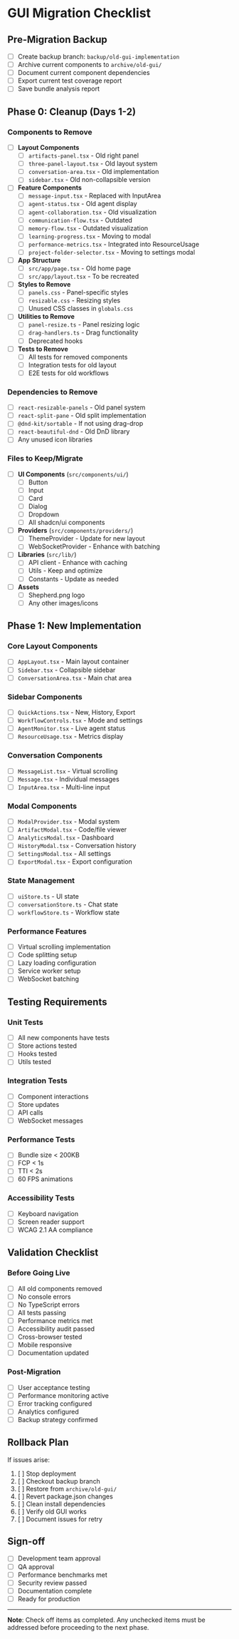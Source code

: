 # GUI Migration Checklist

## Pre-Migration Backup
- [ ] Create backup branch: `backup/old-gui-implementation`
- [ ] Archive current components to `archive/old-gui/`
- [ ] Document current component dependencies
- [ ] Export current test coverage report
- [ ] Save bundle analysis report

## Phase 0: Cleanup (Days 1-2)

### Components to Remove
- [ ] **Layout Components**
  - [ ] `artifacts-panel.tsx` - Old right panel
  - [ ] `three-panel-layout.tsx` - Old layout system
  - [ ] `conversation-area.tsx` - Old implementation
  - [ ] `sidebar.tsx` - Old non-collapsible version

- [ ] **Feature Components**
  - [ ] `message-input.tsx` - Replaced with InputArea
  - [ ] `agent-status.tsx` - Old agent display
  - [ ] `agent-collaboration.tsx` - Old visualization
  - [ ] `communication-flow.tsx` - Outdated
  - [ ] `memory-flow.tsx` - Outdated visualization
  - [ ] `learning-progress.tsx` - Moving to modal
  - [ ] `performance-metrics.tsx` - Integrated into ResourceUsage
  - [ ] `project-folder-selector.tsx` - Moving to settings modal

- [ ] **App Structure**
  - [ ] `src/app/page.tsx` - Old home page
  - [ ] `src/app/layout.tsx` - To be recreated

- [ ] **Styles to Remove**
  - [ ] `panels.css` - Panel-specific styles
  - [ ] `resizable.css` - Resizing styles
  - [ ] Unused CSS classes in `globals.css`

- [ ] **Utilities to Remove**
  - [ ] `panel-resize.ts` - Panel resizing logic
  - [ ] `drag-handlers.ts` - Drag functionality
  - [ ] Deprecated hooks

- [ ] **Tests to Remove**
  - [ ] All tests for removed components
  - [ ] Integration tests for old layout
  - [ ] E2E tests for old workflows

### Dependencies to Remove
- [ ] `react-resizable-panels` - Old panel system
- [ ] `react-split-pane` - Old split implementation
- [ ] `@dnd-kit/sortable` - If not using drag-drop
- [ ] `react-beautiful-dnd` - Old DnD library
- [ ] Any unused icon libraries

### Files to Keep/Migrate
- [ ] **UI Components** (`src/components/ui/`)
  - [ ] Button
  - [ ] Input
  - [ ] Card
  - [ ] Dialog
  - [ ] Dropdown
  - [ ] All shadcn/ui components

- [ ] **Providers** (`src/components/providers/`)
  - [ ] ThemeProvider - Update for new layout
  - [ ] WebSocketProvider - Enhance with batching

- [ ] **Libraries** (`src/lib/`)
  - [ ] API client - Enhance with caching
  - [ ] Utils - Keep and optimize
  - [ ] Constants - Update as needed

- [ ] **Assets**
  - [ ] Shepherd.png logo
  - [ ] Any other images/icons

## Phase 1: New Implementation

### Core Layout Components
- [ ] `AppLayout.tsx` - Main layout container
- [ ] `Sidebar.tsx` - Collapsible sidebar
- [ ] `ConversationArea.tsx` - Main chat area

### Sidebar Components
- [ ] `QuickActions.tsx` - New, History, Export
- [ ] `WorkflowControls.tsx` - Mode and settings
- [ ] `AgentMonitor.tsx` - Live agent status
- [ ] `ResourceUsage.tsx` - Metrics display

### Conversation Components
- [ ] `MessageList.tsx` - Virtual scrolling
- [ ] `Message.tsx` - Individual messages
- [ ] `InputArea.tsx` - Multi-line input

### Modal Components
- [ ] `ModalProvider.tsx` - Modal system
- [ ] `ArtifactModal.tsx` - Code/file viewer
- [ ] `AnalyticsModal.tsx` - Dashboard
- [ ] `HistoryModal.tsx` - Conversation history
- [ ] `SettingsModal.tsx` - All settings
- [ ] `ExportModal.tsx` - Export configuration

### State Management
- [ ] `uiStore.ts` - UI state
- [ ] `conversationStore.ts` - Chat state
- [ ] `workflowStore.ts` - Workflow state

### Performance Features
- [ ] Virtual scrolling implementation
- [ ] Code splitting setup
- [ ] Lazy loading configuration
- [ ] Service worker setup
- [ ] WebSocket batching

## Testing Requirements

### Unit Tests
- [ ] All new components have tests
- [ ] Store actions tested
- [ ] Hooks tested
- [ ] Utils tested

### Integration Tests
- [ ] Component interactions
- [ ] Store updates
- [ ] API calls
- [ ] WebSocket messages

### Performance Tests
- [ ] Bundle size < 200KB
- [ ] FCP < 1s
- [ ] TTI < 2s
- [ ] 60 FPS animations

### Accessibility Tests
- [ ] Keyboard navigation
- [ ] Screen reader support
- [ ] WCAG 2.1 AA compliance

## Validation Checklist

### Before Going Live
- [ ] All old components removed
- [ ] No console errors
- [ ] No TypeScript errors
- [ ] All tests passing
- [ ] Performance metrics met
- [ ] Accessibility audit passed
- [ ] Cross-browser tested
- [ ] Mobile responsive
- [ ] Documentation updated

### Post-Migration
- [ ] User acceptance testing
- [ ] Performance monitoring active
- [ ] Error tracking configured
- [ ] Analytics configured
- [ ] Backup strategy confirmed

## Rollback Plan

If issues arise:
1. [ ] Stop deployment
2. [ ] Checkout backup branch
3. [ ] Restore from `archive/old-gui/`
4. [ ] Revert package.json changes
5. [ ] Clean install dependencies
6. [ ] Verify old GUI works
7. [ ] Document issues for retry

## Sign-off

- [ ] Development team approval
- [ ] QA approval
- [ ] Performance benchmarks met
- [ ] Security review passed
- [ ] Documentation complete
- [ ] Ready for production

---

**Note**: Check off items as completed. Any unchecked items must be addressed before proceeding to the next phase.